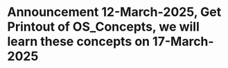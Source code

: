 # Announcement 12-March-2025, Get Printout of OS_Concepts, we will learn these concepts on 17-March-2025
